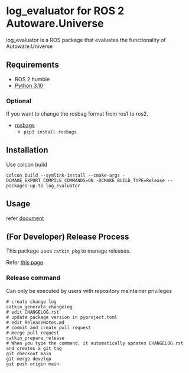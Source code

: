 # log_evaluator for ROS 2 Autoware.Universe

log_evaluator is a ROS package that evaluates the functionality of Autoware.Universe

## Requirements

- ROS 2 humble
- [Python 3.10](https://www.python.org/)

### Optional

If you want to change the rosbag format from ros1 to ros2.

- [rosbags](https://gitlab.com/ternaris/rosbags)
  - `pip3 install rosbags`

## Installation

Use colcon build

```shell
colcon build --symlink-install --cmake-args -DCMAKE_EXPORT_COMPILE_COMMANDS=ON -DCMAKE_BUILD_TYPE=Release --packages-up-to log_evaluator
```

## Usage

refer [document](https://tier4.github.io/log_evaluator/)

## (For Developer) Release Process

This package uses `catkin_pkg` to manage releases.

Refer [this page](https://wiki.ros.org/bloom/Tutorials/ReleaseCatkinPackage)

### Release command

Can only be executed by users with repository maintainer privileges

```shell
# create change log
catkin_generate_changelog
# edit CHANGELOG.rst
# update package version in pyproject.toml
# edit ReleaseNotes.md
# commit and create pull request
# merge pull request
catkin_prepare_release
# When you type the command, it automatically updates CHANGELOG.rst and creates a git tag
git checkout main
git merge develop
git push origin main
```
